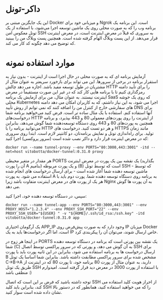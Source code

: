 # داکر-تونل

این یک جایگزین مبتنی بر Docker و میزبانی خود برای Ngrok است. این برنامه یک برنامه وب را که به صورت محلی روی یک ماشین توسعه اجرا می‌شود، با استفاده از یک تونل معکوس امن SSH به سروری که قبلاً در معرض اینترنت است، در معرض اینترنت قرار می‌دهد. از این پست وبلاگ الهام گرفته شده است. همچنین پست وبلاگ من را ببینید که توضیح می دهد چگونه کد کار می کند.

# موارد استفاده نمونه

آزمایش برنامه ای که به صورت محلی در حال اجرا است از اینترنت - بدون نیاز به استقرار برنامه در برخی از سرورها. این می تواند برای بازخورد سریعتر به عنوان مثال از مشتریان در طول توسعه مفید باشد.
اجازه می دهد چالش HTTP را برای تأیید دامنه رمزگذاری کنیم تا با برنامه هایی کار کند که در غیر این صورت مستقیماً در معرض اینترنت نیستند. به عنوان مثال، من برای آزمایش یک برنامه SaaS که روی یک خوشه محلی Kubernetes اجرا می شود، به این نیاز داشتم، که به کاربران امکان می دهد دامنه های سفارشی خارج از کنترل من را اضافه کنند که نمی توانم از روش تأیید DNS برای آنها استفاده کنم.
استفاده
با یک مثال ساده تر است. فرض کنید می‌خواهید برنامه شما درخواست‌های HTTP از اینترنت را روی پورت‌های معمولی 80 و 443 بپذیرد، و برنامه همچنین به پورت‌های 80 و 443 روی دستگاه توسعه‌دهنده شما گوش می‌دهد، بنابراین می‌توانید برنامه را با HTTP و هر دو تست کنید. درخواست های HTTPS مانند زمان تولید. برای راه‌اندازی تونل و نمایش برنامه‌تان، دو کانتینر لازم است. ابتدا روی سروری که در معرض اینترنت قرار دارد و داکر نصب شده است (سرور پروکسی) اجرا کنید:
```
docker run --name tunnel-proxy --env PORTS="80:3000,443:3001" -itd --net=host vitobotta/docker-tunnel:0.31.0 proxy
```
هر مقدار در متغیر محیطی PORTS یک نقشه بین یک پورت در معرض اینترنت (بگذارید آن را پورت A بنامیم) و یک پورت مربوطه (B) است که توسط تونل SSH - که توسط ماشین توسعه دهنده شما آغاز شده است - برای ارسال درخواست های انجام شده استفاده می شود. به پورت A به برنامه روی دستگاه توسعه دهنده شما. پورت دوم باید با هر یک از پورت های در معرض اینترنت متفاوت باشد زیرا Nginx به آن پورت ها گوش می دهد.

سپس، در دستگاه توسعه دهنده خود، اجرا کنید:
```
docker run --name tunnel-app --env PORTS="80:3000,443:3001" --env PROXY_HOST="1.2.3.4" --env PROXY_SSH_PORT="22" --env PROXY_SSH_USER="${USER} " -v "${HOME}/.ssh/id_rsa:/ssh.key" -itd vitobotta/docker-tunnel:0.31.0 app
```
یک آرگومان اختیاری APP_IP وجود دارد که به صورت پیش‌فرض روی IP میزبان Docker است، اما اگر درخواست‌ها باید به یک IP خاص ارسال شوند، می‌توان آن را پیکربندی کرد.

در اینجا هر زوج در PORTS یک نقشه بین پورتی است که برنامه در دستگاه توسعه دهنده شما (C) به آن گوش می دهد، و پورتی که در سرور پراکسی توسط اتصال SSH برای ارسال درخواست ها به برنامه استفاده می شود، بنابراین در این ثانیه پورت باید با پورت B مشخص شده برای سرور پراکسی مطابقت داشته باشد. بنابراین شما اساسا یک تونل C->B->A دارید، به عنوان مثال از پورت 80 برنامه خود، تا پورت 80 که در اینترنت از طریق یک تونل SSH با استفاده از پورت 3000 در معرض دید قرار گرفته است. امیدوارم منطقی باشد :)

توجه داشته باشید که فرض بر این است که اتصال SSH از احراز هویت کلید استفاده می کند، بنابراین باید کلید SSH را که می خواهید استفاده کنید، همانطور که در دستور بالا نشان داده شده است سوار کنید.
